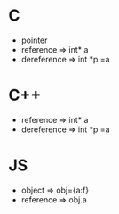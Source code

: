 # C
- pointer
- reference => int* a
- dereference => int \*p =a
# C++
- reference => int* a
- dereference => int \*p =a
# JS
- object => obj={a:f}
- reference => obj.a

